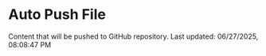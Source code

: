 # Auto Push File

Content that will be pushed to GitHub repository.
Last updated: 06/27/2025, 08:08:47 PM
